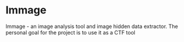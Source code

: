 # Immage

Immage - an image analysis tool and image hidden data extractor. The personal goal for the project is to use it as a CTF tool